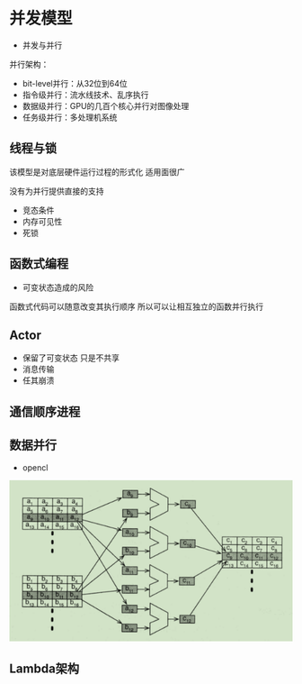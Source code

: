 # 并发模型

- 并发与并行

并行架构：

- bit-level并行：从32位到64位
- 指令级并行：流水线技术、乱序执行
- 数据级并行：GPU的几百个核心并行对图像处理
- 任务级并行：多处理机系统

## 线程与锁

该模型是对底层硬件运行过程的形式化 适用面很广

没有为并行提供直接的支持

- 竞态条件
- 内存可见性
- 死锁

## 函数式编程

- 可变状态造成的风险

函数式代码可以随意改变其执行顺序 所以可以让相互独立的函数并行执行

## Actor

- 保留了可变状态 只是不共享
- 消息传输
- 任其崩溃

## 通信顺序进程

## 数据并行

- opencl

![屏幕截图 2020-12-31 160516](/assets/屏幕截图%202020-12-31%20160516.png)

## Lambda架构

